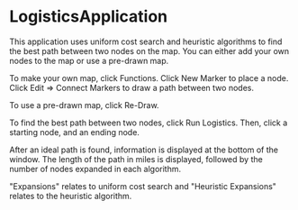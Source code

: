 # LogisticsApplication
This application uses uniform cost search and heuristic algorithms to find the best path between two nodes on the map.
You can either add your own nodes to the map or use a pre-drawn map.

To make your own map, click Functions.
Click New Marker to place a node. 
Click Edit => Connect Markers to draw a path between two nodes.

To use a pre-drawn map, click Re-Draw.

To find the best path between two nodes, click Run Logistics.
Then, click a starting node, and an ending node.

After an ideal path is found, information is displayed at the bottom of the window.
The length of the path in miles is displayed, followed by the number of nodes expanded in each algorithm.

"Expansions" relates to uniform cost search and "Heuristic Expansions" relates to the heuristic algorithm.
